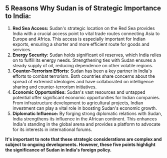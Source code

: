 ## 5 Reasons Why Sudan is of Strategic Importance to India:

1. **Red Sea Access:** Sudan's strategic location on the Red Sea provides India with a crucial access point to vital trade routes connecting Asia to Europe and Africa. This access is especially important for Indian exports, ensuring a shorter and more efficient route for goods and services.
2. **Energy Security:** Sudan holds significant oil reserves, which India relies on to fulfill its energy needs. Strengthening ties with Sudan ensures a steady supply of oil, reducing dependence on other volatile regions.
3. **Counter-Terrorism Efforts:** Sudan has been a key partner in India's efforts to combat terrorism. Both countries share concerns about the spread of extremist ideologies and have collaborated on intelligence sharing and counter-terrorism initiatives.
4. **Economic Opportunities:** Sudan's vast resources and untapped potential offer significant economic opportunities for Indian companies. From infrastructure development to agricultural projects, Indian investment can play a vital role in boosting Sudan's economic growth.
5. **Diplomatic Influence:** By forging strong diplomatic relations with Sudan, India strengthens its influence in the African continent. This enhances India's standing in the global arena and provides a platform to advocate for its interests in international forums.

**It's important to note that these strategic considerations are complex and subject to ongoing developments. However, these five points highlight the significance of Sudan in India's foreign policy.** 
